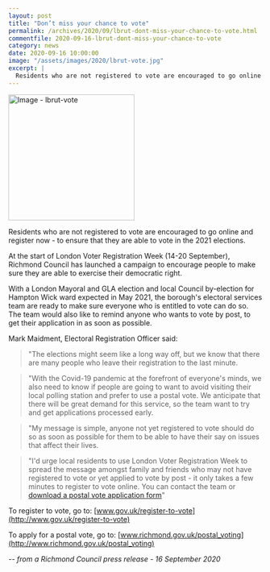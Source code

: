 ```yaml
---
layout: post
title: "Don’t miss your chance to vote"
permalink: /archives/2020/09/lbrut-dont-miss-your-chance-to-vote.html
commentfile: 2020-09-16-lbrut-dont-miss-your-chance-to-vote
category: news
date: 2020-09-16 10:00:00
image: "/assets/images/2020/lbrut-vote.jpg"
excerpt: |
  Residents who are not registered to vote are encouraged to go online and register now - to ensure that they are able to vote in the 2021 elections.
---
```


<a href="/assets/images/2020/lbrut-vote.jpg" title="Click for a larger image"><img src="/assets/images/2020/lbrut-vote-thumb.jpg" width="250" alt="Image - lbrut-vote"  class="photo right"/></a>

Residents who are not registered to vote are encouraged to go online and register now - to ensure that they are able to vote in the 2021 elections.

At the start of London Voter Registration Week (14-20 September), Richmond Council has launched a campaign to encourage people to make sure they are able to exercise their democratic right.

With a London Mayoral and GLA election and local Council by-election for Hampton Wick ward expected in May 2021, the borough's electoral services team are ready to make sure everyone who is entitled to vote can do so. The team would also like to remind anyone who wants to vote by post, to get their application in as soon as possible.

Mark Maidment, Electoral Registration Officer said:

> "The elections might seem like a long way off, but we know that there are many people who leave their registration to the last minute.

> "With the Covid-19 pandemic at the forefront of everyone's minds, we also need to know if people are going to want to avoid visiting their local polling station and prefer to use a postal vote. We anticipate that there will be great demand for this service, so the team want to try and get applications processed early.

> "My message is simple, anyone not yet registered to vote should do so as soon as possible for them to be able to have their say on issues that affect their lives.

> "I'd urge local residents to use London Voter Registration Week to spread the message amongst family and friends who may not have registered to vote or yet applied to vote by post - it only takes a few minutes to register to vote online. You can contact the team or [download a postal vote application form](https://www.richmond.gov.uk/council/elections_voting_and_registration/casting_your_vote/postal_voting)"

To register to vote, go to: [www.gov.uk/register-to-vote](http://www.gov.uk/register-to-vote)

To apply for a postal vote, go to: [www.richmond.gov.uk/postal_voting](http://www.richmond.gov.uk/postal_voting)

<cite>-- from a Richmond Council press release - 16 September 2020</cite>
